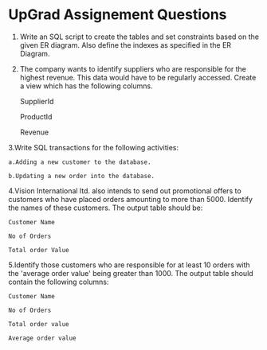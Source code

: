 # UpGrad Assignement Questions

1. Write an SQL script to create the tables and set constraints based on the given ER diagram. 
   Also define the indexes as specified in the ER Diagram.

2. The company wants to identify suppliers who are responsible for the highest revenue. This data would have to be regularly accessed. 
   Create a view which has the following columns.

	SupplierId

	ProductId

	Revenue

3.Write SQL transactions for the following activities:

	a.Adding a new customer to the database.

	b.Updating a new order into the database.

4.Vision International ltd. also intends to send out promotional offers to customers who have placed orders amounting to more than 5000. 
  Identify the names of these customers. The output table should be:

	Customer Name

	No of Orders

	Total order Value

5.Identify those customers who are responsible for at least 10 orders with the 'average order value' being greater than 1000. 
  The output table should contain the following columns:

	Customer Name

	No of Orders

	Total order value

	Average order value




